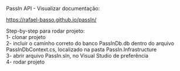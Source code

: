 PassIn API - Visualizar documentação:

https://rafael-basso.github.io/passIn/

Step-by-step para rodar projeto:  
1- clonar projeto  
2- incluir o caminho correto do banco PassInDb.db dentro do arquivo PassInDbContext.cs, localizado na pasta PassIn.Infrastructure  
3- abrir arquivo PassIn.sln, no Visual Studio de preferência  
4- rodar projeto
